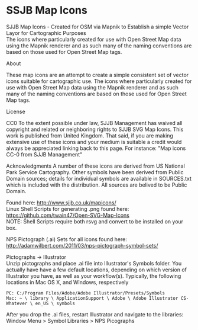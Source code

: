 SSJB Map Icons
==============

SJJB Map Icons - Created for OSM via Mapnik to Establish a simple Vector Layor for Cartographic Purposes  
The icons where particularly created for use with Open Street Map data using the Mapnik renderer and as such many of the naming conventions are based on those used for Open Street Map tags.

About  

These map icons are an attempt to create a simple consistent set of vector icons suitable for cartographic use.
The icons where particularly created for use with Open Street Map data using the Mapnik renderer and as such many of the naming conventions are based on those used for Open Street Map tags.

License

CC0 To the extent possible under law, SJJB Management has waived all copyright and related or neighboring rights to SJJB SVG Map Icons. This work is published from United Kingdom.
That said, if you are making extensive use of these icons and your medium is suitable a credit would always be appreciated linking back to this page. For instance: "Map icons CC-0 from SJJB Management"

Acknowledgments
A number of these icons are derived from US National Park Service Cartography. Other symbols have been derived from Public Domain sources; details for individual symbols are available in SOURCES.txt which is included with the distribution.
All sources are belived to be Public Domain.  
  
Found here: http://www.sjjb.co.uk/mapicons/  
Linux Shell Scripts for generating .png found here: https://github.com/twain47/Open-SVG-Map-Icons  
NOTE: Shell Scripts require both rsvg and convert to be installed on your box.  
  
NPS Pictograph (.ai) Sets for all icons found here: http://adamwilbert.com/2011/03/nps-pictograph-symbol-sets/  
  
Pictographs -> Illustrator  
Unzip pictographs and place .ai file into Illustrator's Symbols folder. You actually have have a few default locations, depending on which version of Illustrator you have, as well as your workflow(s). Typically, the following locations in Mac OS X, and Windows, respectively  

    PC: C:/Program Files/Adobe/Adobe Illustrator/Presets/Symbols
    Mac: ~ \ library \ ApplicationSupport \ Adobe \ Adobe Illustrator CS-Whatever \ en_US \ symbols
  
After you drop the .ai files, restart Illustrator and navigate to the libraries:  
Window Menu > Symbol Libraries > NPS Picographs
